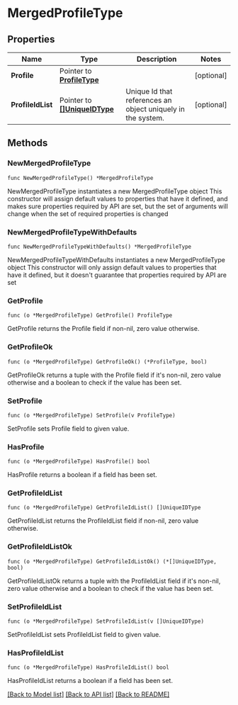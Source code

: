 # MergedProfileType

## Properties

Name | Type | Description | Notes
------------ | ------------- | ------------- | -------------
**Profile** | Pointer to [**ProfileType**](ProfileType.md) |  | [optional] 
**ProfileIdList** | Pointer to [**[]UniqueIDType**](UniqueIDType.md) | Unique Id that references an object uniquely in the system. | [optional] 

## Methods

### NewMergedProfileType

`func NewMergedProfileType() *MergedProfileType`

NewMergedProfileType instantiates a new MergedProfileType object
This constructor will assign default values to properties that have it defined,
and makes sure properties required by API are set, but the set of arguments
will change when the set of required properties is changed

### NewMergedProfileTypeWithDefaults

`func NewMergedProfileTypeWithDefaults() *MergedProfileType`

NewMergedProfileTypeWithDefaults instantiates a new MergedProfileType object
This constructor will only assign default values to properties that have it defined,
but it doesn't guarantee that properties required by API are set

### GetProfile

`func (o *MergedProfileType) GetProfile() ProfileType`

GetProfile returns the Profile field if non-nil, zero value otherwise.

### GetProfileOk

`func (o *MergedProfileType) GetProfileOk() (*ProfileType, bool)`

GetProfileOk returns a tuple with the Profile field if it's non-nil, zero value otherwise
and a boolean to check if the value has been set.

### SetProfile

`func (o *MergedProfileType) SetProfile(v ProfileType)`

SetProfile sets Profile field to given value.

### HasProfile

`func (o *MergedProfileType) HasProfile() bool`

HasProfile returns a boolean if a field has been set.

### GetProfileIdList

`func (o *MergedProfileType) GetProfileIdList() []UniqueIDType`

GetProfileIdList returns the ProfileIdList field if non-nil, zero value otherwise.

### GetProfileIdListOk

`func (o *MergedProfileType) GetProfileIdListOk() (*[]UniqueIDType, bool)`

GetProfileIdListOk returns a tuple with the ProfileIdList field if it's non-nil, zero value otherwise
and a boolean to check if the value has been set.

### SetProfileIdList

`func (o *MergedProfileType) SetProfileIdList(v []UniqueIDType)`

SetProfileIdList sets ProfileIdList field to given value.

### HasProfileIdList

`func (o *MergedProfileType) HasProfileIdList() bool`

HasProfileIdList returns a boolean if a field has been set.


[[Back to Model list]](../README.md#documentation-for-models) [[Back to API list]](../README.md#documentation-for-api-endpoints) [[Back to README]](../README.md)


